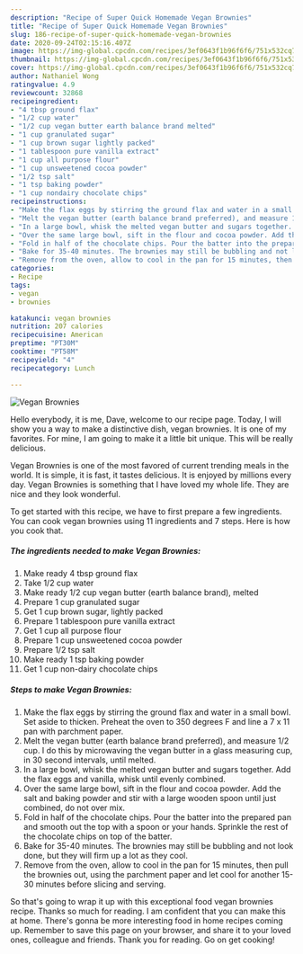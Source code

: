 ```yaml
---
description: "Recipe of Super Quick Homemade Vegan Brownies"
title: "Recipe of Super Quick Homemade Vegan Brownies"
slug: 186-recipe-of-super-quick-homemade-vegan-brownies
date: 2020-09-24T02:15:16.407Z
image: https://img-global.cpcdn.com/recipes/3ef0643f1b96f6f6/751x532cq70/vegan-brownies-recipe-main-photo.jpg
thumbnail: https://img-global.cpcdn.com/recipes/3ef0643f1b96f6f6/751x532cq70/vegan-brownies-recipe-main-photo.jpg
cover: https://img-global.cpcdn.com/recipes/3ef0643f1b96f6f6/751x532cq70/vegan-brownies-recipe-main-photo.jpg
author: Nathaniel Wong
ratingvalue: 4.9
reviewcount: 32868
recipeingredient:
- "4 tbsp ground flax"
- "1/2 cup water"
- "1/2 cup vegan butter earth balance brand melted"
- "1 cup granulated sugar"
- "1 cup brown sugar lightly packed"
- "1 tablespoon pure vanilla extract"
- "1 cup all purpose flour"
- "1 cup unsweetened cocoa powder"
- "1/2 tsp salt"
- "1 tsp baking powder"
- "1 cup nondairy chocolate chips"
recipeinstructions:
- "Make the flax eggs by stirring the ground flax and water in a small bowl. Set aside to thicken. Preheat the oven to 350 degrees F and line a 7 x 11 pan with parchment paper."
- "Melt the vegan butter (earth balance brand preferred), and measure 1/2 cup. I do this by microwaving the vegan butter in a glass measuring cup, in 30 second intervals, until melted."
- "In a large bowl, whisk the melted vegan butter and sugars together. Add the flax eggs and vanilla, whisk until evenly combined."
- "Over the same large bowl, sift in the flour and cocoa powder. Add the salt and baking powder and stir with a large wooden spoon until just combined, do not over mix."
- "Fold in half of the chocolate chips. Pour the batter into the prepared pan and smooth out the top with a spoon or your hands. Sprinkle the rest of the chocolate chips on top of the batter."
- "Bake for 35-40 minutes. The brownies may still be bubbling and not look done, but they will firm up a lot as they cool."
- "Remove from the oven, allow to cool in the pan for 15 minutes, then pull the brownies out, using the parchment paper and let cool for another 15-30 minutes before slicing and serving."
categories:
- Recipe
tags:
- vegan
- brownies

katakunci: vegan brownies 
nutrition: 207 calories
recipecuisine: American
preptime: "PT30M"
cooktime: "PT58M"
recipeyield: "4"
recipecategory: Lunch

---
```



![Vegan Brownies](https://img-global.cpcdn.com/recipes/3ef0643f1b96f6f6/751x532cq70/vegan-brownies-recipe-main-photo.jpg)

Hello everybody, it is me, Dave, welcome to our recipe page. Today, I will show you a way to make a distinctive dish, vegan brownies. It is one of my favorites. For mine, I am going to make it a little bit unique. This will be really delicious.

Vegan Brownies is one of the most favored of current trending meals in the world. It is simple, it is fast, it tastes delicious. It is enjoyed by millions every day. Vegan Brownies is something that I have loved my whole life. They are nice and they look wonderful.




To get started with this recipe, we have to first prepare a few ingredients. You can cook vegan brownies using 11 ingredients and 7 steps. Here is how you cook that.

<!--inarticleads1-->

##### The ingredients needed to make Vegan Brownies:

1. Make ready 4 tbsp ground flax
1. Take 1/2 cup water
1. Make ready 1/2 cup vegan butter (earth balance brand), melted
1. Prepare 1 cup granulated sugar
1. Get 1 cup brown sugar, lightly packed
1. Prepare 1 tablespoon pure vanilla extract
1. Get 1 cup all purpose flour
1. Prepare 1 cup unsweetened cocoa powder
1. Prepare 1/2 tsp salt
1. Make ready 1 tsp baking powder
1. Get 1 cup non-dairy chocolate chips




<!--inarticleads2-->

##### Steps to make Vegan Brownies:

1. Make the flax eggs by stirring the ground flax and water in a small bowl. Set aside to thicken. Preheat the oven to 350 degrees F and line a 7 x 11 pan with parchment paper.
1. Melt the vegan butter (earth balance brand preferred), and measure 1/2 cup. I do this by microwaving the vegan butter in a glass measuring cup, in 30 second intervals, until melted.
1. In a large bowl, whisk the melted vegan butter and sugars together. Add the flax eggs and vanilla, whisk until evenly combined.
1. Over the same large bowl, sift in the flour and cocoa powder. Add the salt and baking powder and stir with a large wooden spoon until just combined, do not over mix.
1. Fold in half of the chocolate chips. Pour the batter into the prepared pan and smooth out the top with a spoon or your hands. Sprinkle the rest of the chocolate chips on top of the batter.
1. Bake for 35-40 minutes. The brownies may still be bubbling and not look done, but they will firm up a lot as they cool.
1. Remove from the oven, allow to cool in the pan for 15 minutes, then pull the brownies out, using the parchment paper and let cool for another 15-30 minutes before slicing and serving.




So that's going to wrap it up with this exceptional food vegan brownies recipe. Thanks so much for reading. I am confident that you can make this at home. There's gonna be more interesting food in home recipes coming up. Remember to save this page on your browser, and share it to your loved ones, colleague and friends. Thank you for reading. Go on get cooking!
